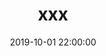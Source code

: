 ---
layout: cnpost | post
title: xxx
date: 2019-10-01 22:00:00
categories: cn | en
tags: English | 社科阅读 | 程序员入门指南 | 计算机应用技术 | 经济与商业 | 个人随想集 | 软件评测 | 
--- 